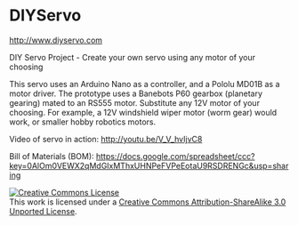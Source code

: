 DIYServo
========

http://www.diyservo.com

DIY Servo Project - Create your own servo using any motor of your choosing


This servo uses an Arduino Nano as a controller, and a Pololu MD01B as a motor driver.
The prototype uses a Banebots P60 gearbox (planetary gearing) mated to an RS555 motor. Substitute any 12V motor
of your choosing. For example, a 12V windshield wiper motor (worm gear) would work, or smaller hobby robotics
motors.

Video of servo in action:
http://youtu.be/V_V_hvIjvC8

Bill of Materials (BOM): https://docs.google.com/spreadsheet/ccc?key=0AlOm0VEWX2qMdGIxMThxUHNPeFVPeEotaU9RSDRENGc&usp=sharing

<a rel="license" href="http://creativecommons.org/licenses/by-sa/3.0/"><img alt="Creative Commons License" style="border-width:0" src="http://i.creativecommons.org/l/by-sa/3.0/88x31.png" /></a><br />This work is licensed under a <a rel="license" href="http://creativecommons.org/licenses/by-sa/3.0/">Creative Commons Attribution-ShareAlike 3.0 Unported License</a>.
